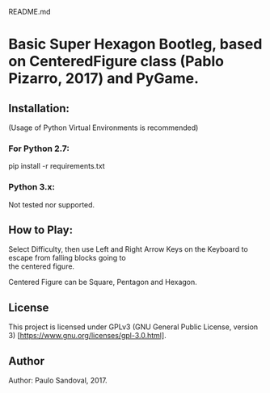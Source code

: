 README.md

# Basic Super Hexagon Bootleg, based on CenteredFigure class (Pablo Pizarro, 2017) and PyGame.


## Installation:

(Usage of Python Virtual Environments is recommended)

### For Python 2.7:

pip install -r requirements.txt

### Python 3.x:

Not tested nor supported.


## How to Play:

Select Difficulty, then use Left and Right Arrow Keys on the Keyboard to escape from falling blocks going to \
the centered figure.

Centered Figure can be Square, Pentagon and Hexagon.

## License
This project is licensed under GPLv3 (GNU General Public License, version 3) [https://www.gnu.org/licenses/gpl-3.0.html].

## Author
Author: Paulo Sandoval, 2017.
